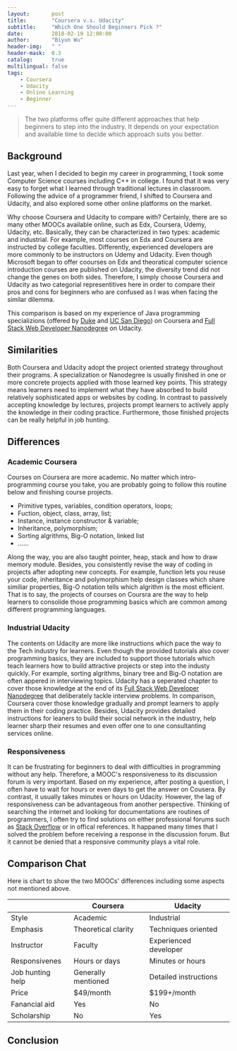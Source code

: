 ```yaml
---
layout:       post
title:        "Coursera v.s. Udacity"
subtitle:     "Which One Should Beginners Pick ?"
date:         2018-02-19 12:00:00
author:       "Biyun Wu"
header-img:   " "
header-mask:  0.3
catalog:      true
multilingual: false
tags:
    - Coursera
    - Udacity
    - Online Learning
    - Beginner
---
```


> The two platforms offer quite different approaches that help beginners to step into the industry. It depends on your expectation and available time to decide which approach suits you better.

## Background

Last year, when I decided to begin my career in programming, I took some Computer Science courses including C++ in college. I found that it was very easy to forget what I learned through traditional lectures in classroom. Following the advice of a programmer friend, I shifted to Coursera and Udacity, and also explored some other online platforms on the market.

Why choose Coursera and Udacity to compare with? Certainly, there are so many other MOOCs available online, such as Edx, Coursera, Udemy, Udacity, etc. Basically, they can be characterized in two types: academic and industrial. For example, most courses on Edx and Coursera are instructed by college faculties. Differently, experienced developers are more commonly to be instructors on Udemy and Udacity. Even though Microsoft began to offer coourses on Edx and theoratical computer science introduction courses are published on Udacity, the diversity trend did not change the genes on both sides. Therefore, I simply choose Coursera and Udacity as two categorial representitives here in order to compare their pros and cons for beginners who are confused as I was when facing the similar dilemma.

This comparison is based on my experience of Java programming specializions (offered by <a href="https://www.coursera.org/specializations/java-programming" target="_blank">Duke</a> and <a href="https://www.coursera.org/specializations/java-object-oriented" target="_blank">UC San Diego</a>) on Coursera and <a href="https://www.udacity.com/course/full-stack-web-developer-nanodegree--nd004" target="_blank">Full Stack Web Developer Nanodegree</a> on Udacity.

## Similarities

Both Coursera and Udacity adopt the project oriented strategy throughout their programs. A specialization or Nanodegree is usually finished in one or more concrete projects applied with those learned key points. This strategy means learners need to implement what they have absorbed to build relatively sophisticated apps or websites by coding. In contrast to passively accepting knowledge by lectures, projects prompt learners to actively apply the knowledge in their coding practice. Furthermore, those finished projects can be really helpful in job hunting.

## Differences

### Academic Coursera

Courses on Coursera are more academic. No matter which intro-programming course you take, you are probably going to follow this routine below and finishing course projects.

- Primitive types, variables, condition operators, loops;
- Fuction, object, class, array, list;
- Instance, instance constructor & variable;
- Inheritance, polymorphism;
- Sorting algrithms, Big-O notation, linked list
- ......

Along the way, you are also taught pointer, heap, stack and how to draw memory module. Besides, you consistently revise the way of coding in projects after adopting new concepts. For example, function lets you reuse your code, inheritance and polymorphism help design classes which share similiar properties, Big-O notation tells which algrithm is the most efficient. That is to say, the projects of courses on Coursra are the way to help learners to consolide those programming basics which are common among different programming languages.

### Industrial Udacity

The contents on Udacity are more like instructions which pace the way to the Tech industry for learners. Even though the provided tutorials also
cover programming basics, they are included to support those tutorials which teach learners how to build attractive projects or step into the industy quickly. For example, sorting algrithms, binary tree and Big-O notation are often appered in interviewing topics. Udacity has a seperated chapter to cover those knowledge at the end of its <a href="https://www.udacity.com/course/full-stack-web-developer-nanodegree--nd004" target="_blank">Full Stack Web Developer Nanodegree</a> that deliberately tackle interview problems. In comparison, Coursera cover those knowledge gradually and prompt learners to apply them in their coding practice. Besides, Udacity provides detailed instructions for leaners to build their social network in the industry, help learner sharp their resumes and even offer one to one consultanting services online.

### Responsiveness

It can be frustrating for beginners to deal with difficulties in programming without any help. Therefore, a MOOC's responsiveness to its discussion forum is very important. Based on my experience, after posting a question, I often have to wait for hours or even days to get the answer on Cousera. By contrast, it usually takes minutes or hours on Udacity. However, the lag of responsiveness can be advantageous from another perspective. Thinking of searching the internet and looking for documentations are routines of programmers, I often try to find solutions on either professional forums such as <a href="https://stackoverflow.com" target="_blank">Stack Overflow</a> or in offical references. It happaned many times that I solved the problem before receiving a response in the discussion forum. But it cannot be denied that a responsive community plays a vital role.

## Comparison Chat

Here is chart to show the two MOOCs' differences including some aspects not mentioned above.

|                       |Coursera            |Udacity              |
|-----------------------|--------------------|---------------------|
|Style                  |Academic            |Industrial           |
|Emphasis               |Theoretical clarity |Techniques oriented  |
|Instructor             |Faculty             |Experienced developer|
|Responsivenes          |Hours or days       |Minutes or hours     |
|Job hunting help       |Generally mentioned |Detailed instructions|
|Price                  |$49/month           |$199+/month          |
|Fanancial aid          |Yes                 |No                   |
|Scholarship            |No                  |Yes                  |

## Conclusion

